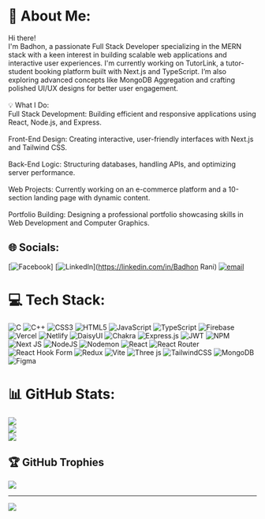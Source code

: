 # 💫 About Me:
Hi there! <br>I'm Badhon, a passionate Full Stack Developer specializing in the MERN stack with a keen interest in building scalable web applications and interactive user experiences. I'm currently working on TutorLink, a tutor-student booking platform built with Next.js and TypeScript. I’m also exploring advanced concepts like MongoDB Aggregation and crafting polished UI/UX designs for better user engagement.<br><br>💡 What I Do:<br>Full Stack Development: Building efficient and responsive applications using React, Node.js, and Express.<br><br>Front-End Design: Creating interactive, user-friendly interfaces with Next.js and Tailwind CSS.<br><br>Back-End Logic: Structuring databases, handling APIs, and optimizing server performance.<br><br>Web Projects: Currently working on an e-commerce platform and a 10-section landing page with dynamic content.<br><br>Portfolio Building: Designing a professional portfolio showcasing skills in Web Development and Computer Graphics.


## 🌐 Socials:
[![Facebook](https://www.facebook.com/badhon.rani.54)] [![LinkedIn](https://img.shields.io/badge/LinkedIn-%230077B5.svg?logo=linkedin&logoColor=white)](https://linkedin.com/in/Badhon Rani) [![email](https://img.shields.io/badge/Email-D14836?logo=gmail&logoColor=white)](mailto:badhonraniroy@gmail.com) 

# 💻 Tech Stack:
![C](https://img.shields.io/badge/c-%2300599C.svg?style=for-the-badge&logo=c&logoColor=white) ![C++](https://img.shields.io/badge/c++-%2300599C.svg?style=for-the-badge&logo=c%2B%2B&logoColor=white) ![CSS3](https://img.shields.io/badge/css3-%231572B6.svg?style=for-the-badge&logo=css3&logoColor=white) ![HTML5](https://img.shields.io/badge/html5-%23E34F26.svg?style=for-the-badge&logo=html5&logoColor=white) ![JavaScript](https://img.shields.io/badge/javascript-%23323330.svg?style=for-the-badge&logo=javascript&logoColor=%23F7DF1E) ![TypeScript](https://img.shields.io/badge/typescript-%23007ACC.svg?style=for-the-badge&logo=typescript&logoColor=white) ![Firebase](https://img.shields.io/badge/firebase-%23039BE5.svg?style=for-the-badge&logo=firebase) ![Vercel](https://img.shields.io/badge/vercel-%23000000.svg?style=for-the-badge&logo=vercel&logoColor=white) ![Netlify](https://img.shields.io/badge/netlify-%23000000.svg?style=for-the-badge&logo=netlify&logoColor=#00C7B7) ![DaisyUI](https://img.shields.io/badge/daisyui-5A0EF8?style=for-the-badge&logo=daisyui&logoColor=white) ![Chakra](https://img.shields.io/badge/chakra-%234ED1C5.svg?style=for-the-badge&logo=chakraui&logoColor=white) ![Express.js](https://img.shields.io/badge/express.js-%23404d59.svg?style=for-the-badge&logo=express&logoColor=%2361DAFB) ![JWT](https://img.shields.io/badge/JWT-black?style=for-the-badge&logo=JSON%20web%20tokens) ![NPM](https://img.shields.io/badge/NPM-%23CB3837.svg?style=for-the-badge&logo=npm&logoColor=white) ![Next JS](https://img.shields.io/badge/Next-black?style=for-the-badge&logo=next.js&logoColor=white) ![NodeJS](https://img.shields.io/badge/node.js-6DA55F?style=for-the-badge&logo=node.js&logoColor=white) ![Nodemon](https://img.shields.io/badge/NODEMON-%23323330.svg?style=for-the-badge&logo=nodemon&logoColor=%BBDEAD) ![React](https://img.shields.io/badge/react-%2320232a.svg?style=for-the-badge&logo=react&logoColor=%2361DAFB) ![React Router](https://img.shields.io/badge/React_Router-CA4245?style=for-the-badge&logo=react-router&logoColor=white) ![React Hook Form](https://img.shields.io/badge/React%20Hook%20Form-%23EC5990.svg?style=for-the-badge&logo=reacthookform&logoColor=white) ![Redux](https://img.shields.io/badge/redux-%23593d88.svg?style=for-the-badge&logo=redux&logoColor=white) ![Vite](https://img.shields.io/badge/vite-%23646CFF.svg?style=for-the-badge&logo=vite&logoColor=white) ![Three js](https://img.shields.io/badge/threejs-black?style=for-the-badge&logo=three.js&logoColor=white) ![TailwindCSS](https://img.shields.io/badge/tailwindcss-%2338B2AC.svg?style=for-the-badge&logo=tailwind-css&logoColor=white) ![MongoDB](https://img.shields.io/badge/MongoDB-%234ea94b.svg?style=for-the-badge&logo=mongodb&logoColor=white) ![Figma](https://img.shields.io/badge/figma-%23F24E1E.svg?style=for-the-badge&logo=figma&logoColor=white)
# 📊 GitHub Stats:
![](https://github-readme-stats.vercel.app/api?username=Badhon40&theme=dark&hide_border=false&include_all_commits=false&count_private=false)<br/>
![](https://nirzak-streak-stats.vercel.app/?user=Badhon40&theme=dark&hide_border=false)<br/>
![](https://github-readme-stats.vercel.app/api/top-langs/?username=Badhon40&theme=dark&hide_border=false&include_all_commits=false&count_private=false&layout=compact)

## 🏆 GitHub Trophies
![](https://github-profile-trophy.vercel.app/?username=Badhon40&theme=radical&no-frame=false&no-bg=true&margin-w=4)

---
[![](https://visitcount.itsvg.in/api?id=Badhon40&icon=0&color=0)](https://visitcount.itsvg.in)

<!-- Proudly created with GPRM ( https://gprm.itsvg.in ) -->
